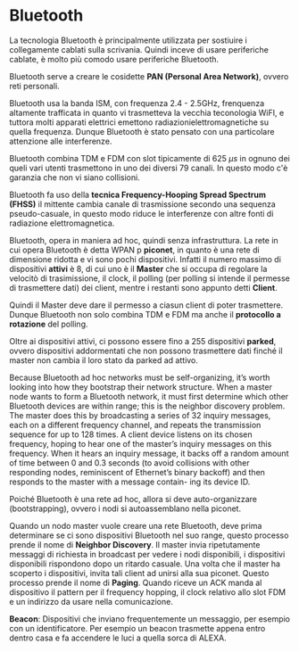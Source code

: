 # Bluetooth

La tecnologia Bluetooth è principalmente utilizzata per sostiuire i collegamente cablati sulla scrivania. Quindi inceve di usare periferiche cablate, è molto più comodo usare periferiche Bluetooth.

Bluetooth serve a creare le cosidette **PAN (Personal Area Network)**, ovvero reti personali.

Bluetooth usa la banda ISM, con frequenza 2.4 - 2.5GHz, frenquenza altamente trafficata in quanto vi trasmetteva la vecchia teconologia WiFI, e tuttora molti apparati elettrici emettono radiazionielettromagnetiche su quella frequenza. Dunque Bluetooth è stato pensato con una particolare attenzione alle interferenze.

Bluetooth combina TDM e FDM con slot tipicamente di 625 $\mu s$ in ognuno dei queli vari utenti trasmettono in uno dei diversi 79 canali. In questo modo c'è garanzia che non vi siano collisioni.

Bluetooth fa uso della **tecnica Frequency-Hooping Spread Spectrum (FHSS)** il mittente cambia canale di trasmissione secondo una sequenza pseudo-casuale, in questo modo riduce le interferenze con altre fonti di radiazione elettromagnetica.

Bluetooth, opera in maniera ad hoc, quindi senza infrastruttura. La rete in cui opera Bluetooth è detta WPAN p **piconet**, in quanto è una rete di dimensione ridotta e vi sono pochi dispositivi. Infatti il numero massimo di dispositivi **attivi** è 8, di cui uno è il **Master** che si occupa di regolare la velocitò di trasimissione, il clock, il polling (per polling si intende il permesse di trasmettere dati) dei client, mentre i restanti sono appunto detti **Client**.

Quindi il Master deve dare il permesso a ciasun client di poter trasmettere. Dunque Bluetooth non solo combina TDM e FDM ma anche il **protocollo a rotazione** del polling.

Oltre ai dispositivi attivi, ci possono essere fino a 255 dispositivi **parked**, ovvero dispositivi addormentati che non possono trasmettere dati finché il master non cambia il loro stato da parked ad attivo.

Because Bluetooth ad hoc networks must be self-organizing, it’s worth looking
into how they bootstrap their network structure. When a master node wants to form a
Bluetooth network, it must first determine which other Bluetooth devices are within
range; this is the neighbor discovery problem. The master does this by broadcasting
a series of 32 inquiry messages, each on a different frequency channel, and repeats
the transmission sequence for up to 128 times. A client device listens on its chosen
frequency, hoping to hear one of the master’s inquiry messages on this frequency.
When it hears an inquiry message, it backs off a random amount of time between
0 and 0.3 seconds (to avoid collisions with other responding nodes, reminiscent of
Ethernet’s binary backoff) and then responds to the master with a message contain-
ing its device ID.

Poiché Bluetooth è una rete ad hoc, allora si deve auto-organizzare (bootstrapping), ovvero i nodi si autoassemblano nella piconet.

Quando un nodo master vuole creare una rete Bluetooth, deve prima determinare se ci sono dispositivi Bluetooth nel suo range, questo processo prende il nome di **Neighbor Discovery**. Il master invia ripetutamente messaggi di richiesta in broadcast per vedere i nodi disponibili, i dispositivi disponibili rispondono dopo un ritardo casuale. Una volta che il master ha scoperto i dispositivi, invita tali client ad unirsi alla sua piconet. Questo processo prende il nome di **Paging**. Quando riceve un ACK manda al dispositivo il pattern per il frequency hopping, il clock relativo allo slot FDM e un indirizzo da usare nella comunicazione.

**Beacon**: Dispositivi che inviano frequentemente un messaggio, per esempio con un identificatore.
Per esempio un beacon trasmette appena entro dentro casa e fa accendere le luci a quella sorca di ALEXA.
